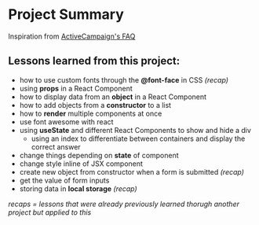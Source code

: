 # Project Summary

Inspiration from [ActiveCampaign's FAQ](https://www.activecampaign.com/about/faq)

## Lessons learned from this project:

-   how to use custom fonts through the **@font-face** in CSS _(recap)_
-   using **props** in a React Component
-   how to display data from an **object** in a React Component
-   how to add objects from a **constructor** to a list
-   how to **render** multiple components at once
-   use font awesome with react
-   using **useState** and different React Components to show and hide a div
    -   using an index to differentiate between containers and display the correct answer
-   change things depending on **state** of component
-   change style inline of JSX component
-   create new object from constructor when a form is submitted _(recap)_
-   get the value of form inputs
-   storing data in **local storage** _(recap)_

_recaps = lessons that were already previously learned thorugh another project but applied to this_
